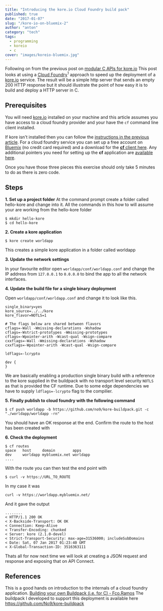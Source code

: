 ```yaml
---
title: "Introducing the kore.io Cloud Foundry build pack"
published: true
date: "2017-01-07"
slug: "/kore-io-on-bluemix-2"
author: "anton"
category: "tech"
tags:
  - programming
  - koreio
  - c
cover: "images/koreio-bluemix.jpg"
---
```


Following on from the previous post on [modular C APIs for kore.io](http://venshare.com/modular-c-apis-with-kore-io-and-dotc/) This post looks at using a [Cloud Foundry](https://en.wikipedia.org/wiki/Cloud_Foundry)<sup>1</sup> approach to speed up the deployment of a [kore.io](https://www.kore.io) service.
The result will be a simple http server that sends an empty 200 HTTP response but it should illustrate the point of how easy it is to build and deploy a HTTP server in C.

## Prerequisites 
You will need [kore.io](https://www.kore.io) installed on your machine and this article assumes you have access to a cloud foundry provider and your have the `cf` command line client installed.

If kore isn't installed then you can follow the [instructions in the previous article](http://venshare.com/modular-c-apis-with-kore-io-and-dotc/#install).
For a cloud foundry service you can set up a free account on [Bluemix](https://console.ng.bluemix.net/registration/?target=%2Fdashboard%2Fapps) (no credit card required) and a download for the [**cf** client here](https://github.com/cloudfoundry/cli/releases). Any additional pointers you need for setting up the **cf** application are [available here](https://github.com/cloudfoundry/cli#downloads).

Once you have those three pieces this exercise should only take 5 minutes to do as there is zero code. 

## Steps
**1. Set up a project folder**
At the command prompt create a folder called hello-kore and change into it. All the commands in this how to will assume your are working from the hello-kore folder
```
$ mkdir hello-kore
$ cd hello-kore
```
**2. Create a kore application**
```
$ kore create worldapp
```
This creates a simple kore application in a folder called worldapp

**3. Update the network settings**

In your favourite editor open `worldapp/conf/worldapp.conf` and change the IP address from `127.0.0.1` to `0.0.0.0` to bind the app to all the network interfaces.

**4. Update the build file for a single binary deployment** 

Open `worldapp/conf/worldapp.conf` and change it to look like this. 
```
single_binary=yes
kore_source=../../kore
kore_flavor=NOTLS=1

# The flags below are shared between flavors
cflags=-Wall -Wmissing-declarations -Wshadow
cflags=-Wstrict-prototypes -Wmissing-prototypes
cflags=-Wpointer-arith -Wcast-qual -Wsign-compare
cxxflags=-Wall -Wmissing-declarations -Wshadow
cxxflags=-Wpointer-arith -Wcast-qual -Wsign-compare

ldflags=-lcrypto

dev {
}
```
We are basically enabling a production single binary build with a reference to the kore supplied in the buildpack with no transport level security `NOTLS` as that is provided the CF runtime.
Due to some edge dependencies we have to supply `ldflags=-lcrypto` flag to the compilier.

**5. Finally publish to cloud foundry with the following command**
```
$ cf push worldapp -b https://github.com/no9/kore-buildpack.git -c "./worldapp/worldapp -rn"
```
You should have an OK response at the end. Confirm the route to the host has been created with

**6. Check the deployment**
```
$ cf routes
space   host     domain        apps
dev     worldapp mybluemix.net worldapp
....
```
With the route you can then test the end point with
```
$ curl -v https://URL_TO_ROUTE
```
In my case it was
```
curl -v https://worldapp.mybluemix.net/
```
And it gave the output
```
........
< HTTP/1.1 200 OK
< X-Backside-Transport: OK OK
< Connection: Keep-Alive
< Transfer-Encoding: chunked
< Server: kore (2.1.0-devel)
< Strict-Transport-Security: max-age=31536000; includeSubDomains
< Date: Sat, 07 Jan 2017 01:23:40 GMT
< X-Global-Transaction-ID: 3516363111
```

Thats all for now next time we will look at creating a JSON request and response and exposing that on API Connect. 

## References
This is a good hands on introduction to the internals of a cloud foundry application. [Building your own Buildpack (i.e. for C) - Fco.Ramos](https://www.ibm.com/developerworks/community/wikis/home?lang=en#!/wiki/We0d917403ade_46b2_8991_d1eabb8126f6/page/Building%20your%20own%20Buildpack%20%28i.e.%20for%20C%29)
The buildpack I developed to support this deployment is available here https://github.com/No9/kore-buildpack
